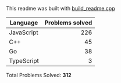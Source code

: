 This readme was built with [build_readme.cpp](build_readme.cpp)

| Language | Problems solved |
| --- | ---: |
| JavaScript | 226 |
| C++ | 45 |
| Go | 38 |
| TypeScript | 3 |


Total Problems Solved: **312**

